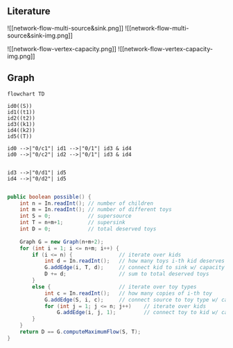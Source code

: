 
## Literature
![[network-flow-multi-source&sink.png]]
![[network-flow-multi-source&sink-img.png]]


![[network-flow-vertex-capacity.png]]
![[network-flow-vertex-capacity-img.png]]


## Graph
```mermaid
flowchart TD

id0((S))
id1((t1))
id2((t2))
id3((k1))
id4((k2))
id5((T))

id0 -->|"0/c1"| id1 -->|"0/1"| id3 & id4
id0 -->|"0/c2"| id2 -->|"0/1"| id3 & id4


id3 -->|"0/d1"| id5
id4 -->|"0/d2"| id5


```


```java
public boolean possible() {
	int n = In.readInt(); // number of children
	int m = In.readInt(); // number of different toys
	int S = 0;            // supersource
	int T = n+m+1;        // supersink
	int D = 0;            // total deserved toys
      
	Graph G = new Graph(n+m+2);
	for (int i = 1; i <= n+m; i++) {
		if (i <= n) {             	// iterate over kids
			int d = In.readInt();   // how many toys i-th kid deserves
			G.addEdge(i, T, d);     // connect kid to sink w/ capacity d
			D += d;                 // sum to total deserved toys
		}
		else {                    	// iterate over toy types
			int c = In.readInt();   // how many copies of i-th toy
			G.addEdge(S, i, c);     // connect source to toy type w/ capacity c
			for (int j = 1; j <= n; j++)	// iterate over kids
				G.addEdge(i, j, 1);         // connect toy to kid w/ capacity c
		}
	}
	return D == G.computeMaximumFlow(S, T);
}
```